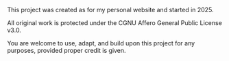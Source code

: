 This project was created as for my personal website and started in 2025.

All original work is protected under the CGNU Affero General Public License v3.0.

You are welcome to use, adapt, and build upon this project for any purposes, provided proper credit is given.

